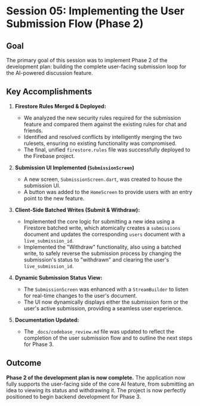 # Session 05: Implementing the User Submission Flow (Phase 2)

## Goal
The primary goal of this session was to implement Phase 2 of the development plan: building the complete user-facing submission loop for the AI-powered discussion feature.

## Key Accomplishments

1.  **Firestore Rules Merged & Deployed:**
    *   We analyzed the new security rules required for the submission feature and compared them against the existing rules for chat and friends.
    *   Identified and resolved conflicts by intelligently merging the two rulesets, ensuring no existing functionality was compromised.
    *   The final, unified `firestore.rules` file was successfully deployed to the Firebase project.

2.  **Submission UI Implemented (`SubmissionScreen`)**
    *   A new screen, `SubmissionScreen.dart`, was created to house the submission UI.
    *   A button was added to the `HomeScreen` to provide users with an entry point to the new feature.

3.  **Client-Side Batched Writes (Submit & Withdraw):**
    *   Implemented the core logic for submitting a new idea using a Firestore batched write, which atomically creates a `submissions` document and updates the corresponding `users` document with a `live_submission_id`.
    *   Implemented the "Withdraw" functionality, also using a batched write, to safely reverse the submission process by changing the submission's status to "withdrawn" and clearing the user's `live_submission_id`.

4.  **Dynamic Submission Status View:**
    *   The `SubmissionScreen` was enhanced with a `StreamBuilder` to listen for real-time changes to the user's document.
    *   The UI now dynamically displays either the submission form or the user's active submission, providing a seamless user experience.

5.  **Documentation Updated:**
    *   The `_docs/codebase_review.md` file was updated to reflect the completion of the user submission flow and to outline the next steps for Phase 3.

## Outcome
**Phase 2 of the development plan is now complete.** The application now fully supports the user-facing side of the core AI feature, from submitting an idea to viewing its status and withdrawing it. The project is now perfectly positioned to begin backend development for Phase 3. 